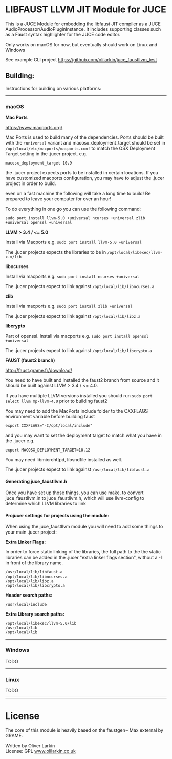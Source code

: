 # LIBFAUST LLVM JIT Module for JUCE

This is a JUCE Module for embedding the libfaust JIT compiler as a JUCE AudioProcessor/AudioPluginInstance. It includes supporting classes such as a Faust syntax highlighter for the JUCE code editor.

Only works on macOS for now, but eventually should work on Linux and Windows

See example CLI project https://github.com/olilarkin/juce_faustllvm_test

## Building:

Instructions for building on various platforms:

---
### macOS

**Mac Ports**

https://www.macports.org/

Mac Ports is used to build many of the dependencies. Ports should be built with the ``+universal`` variant and macosx_deployment_target should be set in ```/opt/local/etc/macports/macports.conf``` to match the OSX Deployment Target setting in the .jucer project. e.g.

```macosx_deployment_target 10.9```

the .jucer project expects ports to be installed in certain locations. If you have customized macports configuration, you may have to adjust the .jucer project in order to build.

even on a fast machine the following will take a long time to build! Be prepared to leave your computer for over an hour!

To do everything in one go you can use the following command:

```sudo port install llvm-5.0 +universal ncurses +universal zlib +universal openssl +universal```

**LLVM > 3.4 / <= 5.0**

Install via Macports e.g. ```sudo port install llvm-5.0 +universal```

The .jucer projects expects the libraries to be in ```/opt/local/libexec/llvm-x.x/lib```

**libncurses**

Install via macports e.g. ```sudo port install ncurses +universal```

The .jucer projects expect to link against ```/opt/local/lib/libncurses.a```

**zlib**

Install via macports  e.g. ```sudo port install zlib +universal```

The .jucer projects expect to link against ```/opt/local/lib/libz.a```

**libcrypto**

Part of openssl. Install via macports e.g. ```sudo port install openssl +universal```

The .jucer projects expect to link against ```/opt/local/lib/libcrypto.a```

**FAUST (faust2 branch)**

http://faust.grame.fr/download/

You need to have built and installed the faust2 branch from source and it should be built against LLVM > 3.4 / <= 4.0.

If you have multiple LLVM versions installed you should run ```sudo port select llvm mp-llvm-4.0``` prior to building faust2

You may need to add the MacPorts include folder to the CXXFLAGS environment variable before building faust

```export CXXFLAGS="-I/opt/local/include"```

and you may want to set the deployment target to match what you have in the .jucer e.g.

```export MACOSX_DEPLOYMENT_TARGET=10.12```

You may need libmicrohttpd, libsndfile installed as well.

The .jucer projects expect to link against ```/usr/local/lib/libfaust.a```


#### Generating juce_faustllvm.h
Once you have set up those things, you can use make, to convert juce_faustllvm.in to juce_faustllvm.h, which will use llvm-config to determine which LLVM libraries to link

#### Projucer settings for projects using the module:

When using the juce_faustllvm module you will need to add some things to your main .jucer project:

**Extra Linker Flags:**

In order to force static linking of the libraries, the full path to the the static libraries can be added in the .jucer "extra linker flags section", without a -l in front of the library name.

```
/usr/local/lib/libfaust.a  
/opt/local/lib/libncurses.a  
/opt/local/lib/libz.a  
/opt/local/lib/libcrypto.a
```

**Header search paths:**

```
/usr/local/include
```

**Extra Library search paths:**

```
/opt/local/libexec/llvm-5.0/lib
/usr/local/lib
/opt/local/lib
```

---
### Windows

TODO

---

### Linux

TODO

---

# License

The core of this module is heavily based on the faustgen~ Max external by GRAME.

Written by Oliver Larkin    
License: GPL
www.olilarkin.co.uk
